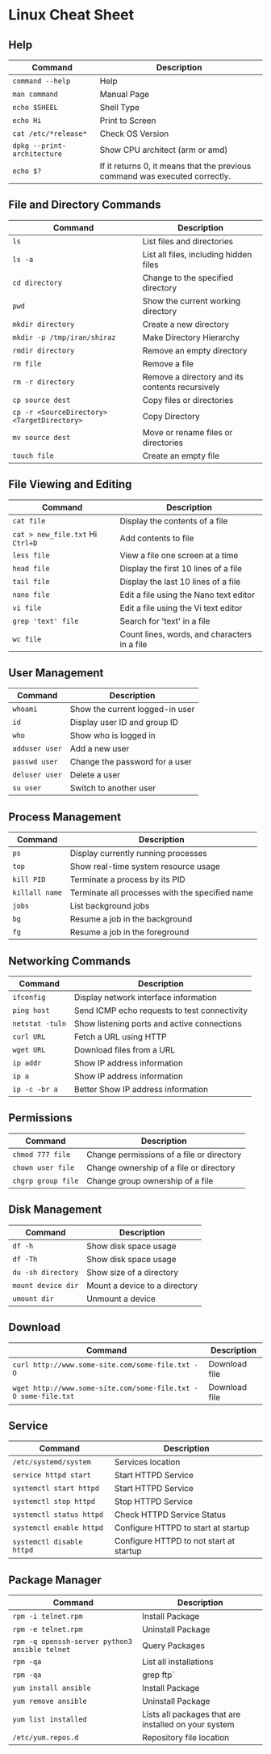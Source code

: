 # Linux Cheat Sheet

## Help
| **Command**        | **Description**                                 |
| ------------------ | ----------------------------------------------- |
| `command --help`   | Help                                            |
| `man command`      | Manual Page                                     |
| `echo $SHEEL`      | Shell Type                                      |
| `echo Hi`          | Print to Screen                                 |
| `cat /etc/*release*` | Check OS Version                              |
| `dpkg --print-architecture` | Show CPU architect (arm or amd)        |
| `echo $?`            | If it returns 0, it means that the previous command was executed correctly. |

## File and Directory Commands
| **Command**        | **Description**                                 |
| ------------------ | ----------------------------------------------- |
| `ls`              | List files and directories                     |
| `ls -a`           | List all files, including hidden files         |
| `cd directory`    | Change to the specified directory              |
| `pwd`             | Show the current working directory             |
| `mkdir directory` | Create a new directory                         |
| `mkdir -p /tmp/iran/shiraz` | Make Directory Hierarchy             |
| `rmdir directory` | Remove an empty directory                      |
| `rm file`         | Remove a file                                  |
| `rm -r directory` | Remove a directory and its contents recursively|
| `cp source dest`  | Copy files or directories                      |
| `cp -r <SourceDirectory> <TargetDirectory>` | Copy Directory       |
| `mv source dest`  | Move or rename files or directories            |
| `touch file`      | Create an empty file                           |

## File Viewing and Editing
| **Command**           | **Description**                                  |
| --------------------- | ------------------------------------------------ |
| `cat file`           | Display the contents of a file                  |
| `cat > new_file.txt` Hi `Ctrl+D` | Add contents to file                |
| `less file`          | View a file one screen at a time                |
| `head file`          | Display the first 10 lines of a file            |
| `tail file`          | Display the last 10 lines of a file             |
| `nano file`          | Edit a file using the Nano text editor          |
| `vi file`            | Edit a file using the Vi text editor            |
| `grep 'text' file`   | Search for 'text' in a file                     |
| `wc file`            | Count lines, words, and characters in a file    |

## User Management
| **Command**          | **Description**                                 |
| -------------------- | ----------------------------------------------- |
| `whoami`            | Show the current logged-in user                 |
| `id`                | Display user ID and group ID                    |
| `who`               | Show who is logged in                          |
| `adduser user`      | Add a new user                                  |
| `passwd user`       | Change the password for a user                  |
| `deluser user`      | Delete a user                                   |
| `su user`           | Switch to another user                         |

## Process Management
| **Command**         | **Description**                                 |
| ------------------- | ----------------------------------------------- |
| `ps`               | Display currently running processes             |
| `top`              | Show real-time system resource usage            |
| `kill PID`         | Terminate a process by its PID                  |
| `killall name`     | Terminate all processes with the specified name |
| `jobs`             | List background jobs                           |
| `bg`               | Resume a job in the background                 |
| `fg`               | Resume a job in the foreground                 |

## Networking Commands
| **Command**         | **Description**                                 |
| ------------------- | ----------------------------------------------- |
| `ifconfig`         | Display network interface information           |
| `ping host`        | Send ICMP echo requests to test connectivity    |
| `netstat -tuln`    | Show listening ports and active connections     |
| `curl URL`         | Fetch a URL using HTTP                          |
| `wget URL`         | Download files from a URL                       |
| `ip addr`          | Show IP address information                     |
| `ip a`             | Show IP address information                     |
| `ip -c -br a`      | Better Show IP address information              |


## Permissions
| **Command**             | **Description**                              |
| ----------------------- | -------------------------------------------- |
| `chmod 777 file`       | Change permissions of a file or directory    |
| `chown user file`      | Change ownership of a file or directory      |
| `chgrp group file`     | Change group ownership of a file             |

## Disk Management
| **Command**             | **Description**                              |
| ----------------------- | -------------------------------------------- |
| `df -h`               | Show disk space usage                        |
| `df -Th`              | Show disk space usage                        |
| `du -sh directory`    | Show size of a directory                     |
| `mount device dir`    | Mount a device to a directory                |
| `umount dir`          | Unmount a device                             |

## Download
| **Command**                                                      | **Description** |
| ---------------------------------------------------------------- | --------------- |
| `curl http://www.some-site.com/some-file.txt -O`                 | Download file   |
| `wget http://www.some-site.com/some-file.txt -O some-file.txt`   | Download file   |

## Service
| **Command**               | **Description**                         |
| ------------------------- | --------------------------------------- |
| `/etc/systemd/system`     | Services location                       |
| `service httpd start`     | Start HTTPD Service                     |
| `systemctl start httpd`   | Start HTTPD Service                     |
| `systemctl stop httpd`    | Stop HTTPD Service                      |
| `systemctl status httpd`  | Check HTTPD Service Status              |
| `systemctl enable httpd`  | Configure HTTPD to start at startup     |
| `systemctl disable httpd` | Configure HTTPD to not start at startup |

## Package Manager
| **Command**               | **Description**                         |
| ------------------------- | --------------------------------------- |
| `rpm -i telnet.rpm`       | Install Package                         |
| `rpm -e telnet.rpm`       | Uninstall Package                       |
| `rpm -q openssh-server python3 ansible telnet` | Query Packages     |
| `rpm -qa`                 | List all installations                  |
| `rpm -qa`                 | grep ftp` | Query ftp package           |
| `yum install ansible`     | Install Package                         |
| `yum remove ansible`      | Uninstall Package                       |
| `yum list installed`      | Lists all packages that are installed on your system |
| `/etc/yum.repos.d`        | Repository file location                |
